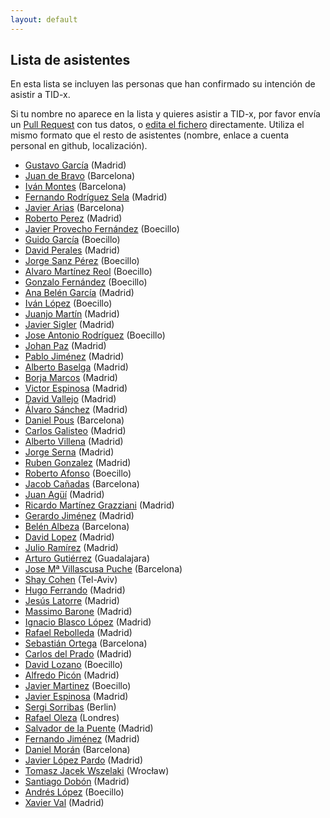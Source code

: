 ```yaml
---
layout: default
---
```


## Lista de asistentes

En esta lista se incluyen las personas que han confirmado su intención de
asistir a TID-x.

Si tu nombre no aparece en la lista y quieres asistir a TID-x, por favor
envía un [Pull Request](https://github.com/tid-x/tid-x/pulls)
con tus datos, o [edita el
fichero](https://github.com/tid-x/tid-x/edit/master/asistentes.md) directamente. Utiliza
el mismo formato que el resto de asistentes (nombre, enlace a cuenta personal en github,
localización).

- [Gustavo García](https://github.com/ggarber) (Madrid)
- [Juan de Bravo](https://github.com/juandebravo) (Barcelona)
- [Iván Montes](https://github.com/drslump) (Barcelona)
- [Fernando Rodríguez Sela](https://github.com/frsela) (Madrid)
- [Javier Arias](https://github.com/javierarilos) (Barcelona)
- [Roberto Perez](https://github.com/robjperez) (Madrid)
- [Javier Provecho Fernández](https://github.com/javierprovecho) (Boecillo)
- [Guido García](https://github.com/palmerabollo) (Boecillo)
- [David Perales](https://github.com/dperales) (Madrid)
- [Jorge Sanz Pérez](https://github.com/jorge-sanz) (Boecillo)
- [Alvaro Martínez Reol](https://github.com/amarreo) (Boecillo)
- [Gonzalo Fernández](https://github.com/lentregu) (Boecillo)
- [Ana Belén García](https://github.com/anabelengp) (Madrid)
- [Iván López](https://github.com/greuze) (Boecillo)
- [Juanjo Martín](https://github.com/jjmr) (Madrid)
- [Javier Sigler](https://github.com/javiersigler) (Madrid)
- [Jose Antonio Rodríguez](https://github.com/JoseAntonioRodriguez) (Boecillo)
- [Johan Paz](https://github.com/Johan-Paz) (Madrid)
- [Pablo Jiménez](https://github.com/pablix) (Madrid)
- [Alberto Baselga](https://github.com/albertobaselga) (Madrid)
- [Borja Marcos](https://github.com/borjamarcos) (Madrid)
- [Victor Espinosa](https://github.com/Vespinosa) (Madrid)
- [David Vallejo](https://github.com/dvallejo) (Madrid)
- [Álvaro Sánchez](https://github.com/alvarosperez) (Madrid)
- [Daniel Pous](https://github.com/softsapiens) (Barcelona)
- [Carlos Galisteo](https://github.com/cgalisteo) (Madrid)
- [Alberto Villena](https://github.com/villenavg) (Madrid)
- [Jorge Serna](https://github.com/jorgeserna) (Madrid)
- [Ruben Gonzalez](https://github.com/tungamajunga) (Madrid)
- [Roberto Afonso](https://pdihub.hi.inet/ran) (Boecillo)
- [Jacob Cañadas](https://github.com/jacobcr) (Barcelona)
- [Juan Agüí](https://github.com/jagui) (Madrid)
- [Ricardo Martínez Grazziani](https://github.com/reimago) (Madrid)
- [Gerardo Jiménez](https://github.com/fulldump) (Madrid)
- [Belén Albeza](https://github.com/belen-albeza) (Barcelona)
- [David Lopez](https://github.com/espencer) (Madrid)
- [Julio Ramírez](https://github.com/julioramirez) (Madrid)
- [Arturo Gutiérrez](https://github.com/arturogutierrez) (Guadalajara)
- [Jose Mª Villascusa Puche](https://github.com/jason-vp) (Barcelona)
- [Shay Cohen](https://github.com/shaykec) (Tel-Aviv)
- [Hugo Ferrando](https://github.com/hugo19941994) (Madrid)
- [Jesús Latorre](https://github.com/jeslat) (Madrid)
- [Massimo Barone](https://github.com/mbarone) (Madrid)
- [Ignacio Blasco López](https://github.com/elnopintan) (Madrid)
- [Rafael Rebolleda](https://github.com/rafaelrebolleda) (Madrid)
- [Sebastián Ortega](https://github.com/sortega) (Barcelona)
- [Carlos del Prado](https://github.com/pradomota) (Madrid)
- [David Lozano](https://github.com/dlozlla) (Boecillo)
- [Alfredo Picón](https://github.com/japiconc) (Madrid)
- [Javier Martinez](https://twitter.com/jamaa) (Boecillo)
- [Javier Espinosa](https://github.com/jaesga) (Madrid)
- [Sergi Sorribas](https://github.com/lerovitch) (Berlin)
- [Rafael Oleza](https://github.com/rafeca) (Londres)
- [Salvador de la Puente](https://github.com/delapuente) (Madrid)
- [Fernando Jiménez](https://github.com/ferjm) (Madrid)
- [Daniel Morán](https://github.com/dmoranj) (Barcelona)
- [Javier López Pardo](https://github.com/jalopez) (Madrid)
- [Tomasz Jacek Wszelaki](https://github.com/tomekwszelaki) (Wrocław)
- [Santiago Dobón](https://github.com/santifinland) (Madrid)
- [Andrés López](https://github.com/astaldo10) (Boecillo)
- [Xavier Val](https://github.com/xavierval) (Madrid)

